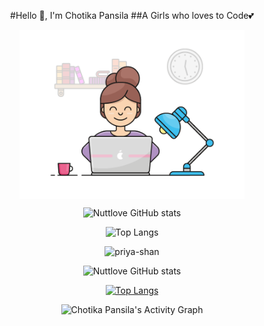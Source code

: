 <div align="center" >
  
#Hello 👋, I'm Chotika Pansila
##A Girls who loves to Code💕
 
<p><img align="center" alt="Coder GIF" height=270 src="https://github.com/nuttylove/nuttylove/blob/master/coders.gif?raw=true"/></p>
  
<p><img alt="Nuttlove GitHub stats" width="50%" src="https://github-readme-stats.vercel.app/api?username=nuttylove&show_icons=true&theme=react&include_all_commits=true&count_private=true&layout=compact"/>
  
<img alt="Top Langs" width="50%" src="https://github-readme-stats.vercel.app/api/top-langs/?username=nuttylove&langs_count=10&layout=compact&theme=react"/></p>
  
<p><img src="https://github-readme-streak-stats.herokuapp.com/?user=nuttylove&" alt="priya-shan" /></p>
  
![Nuttlove GitHub stats](https://github-readme-stats.vercel.app/api?username=nuttylove&show_icons=true&theme=react&include_all_commits=true&count_private=true&layout=compact)

[![Top Langs](https://github-readme-stats.vercel.app/api/top-langs/?username=nuttylove&langs_count=10&layout=compact&theme=react)](https://github.com/anuraghazra/github-readme-stats)
  
<img alt="Chotika Pansila's Activity Graph" src="https://denvercoder1-activity-graph.herokuapp.com/graph/?username=nuttylove&bg_color=1F222E&color=F8D866&line=F85D7F&point=FFFFFF&hide_border=true&theme=react" />
  
</div>

